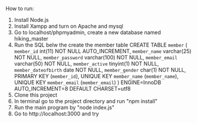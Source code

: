 How to run:

1. Install Node.js
2. Install Xampp and turn on Apache and mysql
3. Go to localhost/phpmyadmin, create a new database named hiking_master
4. Run the SQL belw the create the member table
		CREATE TABLE `member` (
		 `member_id` int(11) NOT NULL AUTO_INCREMENT,
		 `member_name` varchar(25) NOT NULL,
		 `member_password` varchar(100) NOT NULL,
		 `member_email` varchar(50) NOT NULL,
		 `member_active` tinyint(1) NOT NULL,
		 `member_dateofbirth` date NOT NULL,
		 `member_gender` char(1) NOT NULL,
		 PRIMARY KEY (`member_id`),
		 UNIQUE KEY `member_name` (`member_name`),
		 UNIQUE KEY `member_email` (`member_email`)
		) ENGINE=InnoDB AUTO_INCREMENT=8 DEFAULT CHARSET=utf8
5. Clone this project
6. In terminal go to the project directory and run "npm install"
7. Run the main program by "node index.js"
8. Go to http://localhost:3000 and try